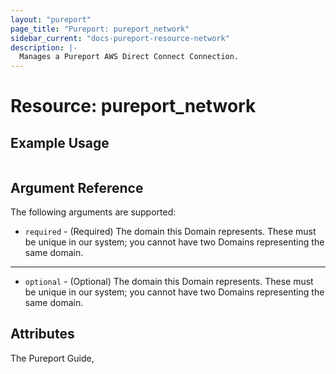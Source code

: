 ```yaml
---
layout: "pureport"
page_title: "Pureport: pureport_network"
sidebar_current: "docs-pureport-resource-network"
description: |-
  Manages a Pureport AWS Direct Connect Connection.
---
```


# Resource: pureport\_network

## Example Usage

```hcl
```

## Argument Reference

The following arguments are supported:

* `required` - (Required) The domain this Domain represents. These must be unique in our system; you cannot have two Domains representing the same domain.
- - -
* `optional` - (Optional) The domain this Domain represents. These must be unique in our system; you cannot have two Domains representing the same domain.

## Attributes

The Pureport Guide, []()
